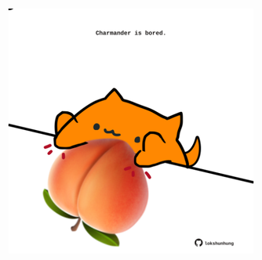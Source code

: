 <!-- built at 07/05/2022, 07:00:55 UTC -->
<p align="center">
  <img width="500" height="500" src="./ReadmeImage.svg">
</p>
